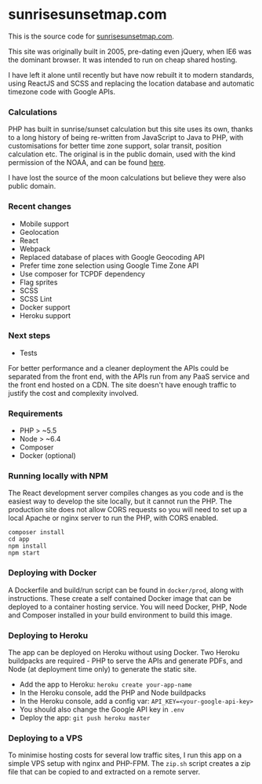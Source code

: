 # sunrisesunsetmap.com

This is the source code for [sunrisesunsetmap.com](https://sunrisesunsetmap.com).

This site was originally built in 2005, pre-dating even jQuery, when IE6 was the dominant browser.
It was intended to run on cheap shared hosting.

I have left it alone until recently but have now rebuilt it to modern standards, using ReactJS
and SCSS and replacing the location database and automatic timezone code with Google APIs.

### Calculations

PHP has built in sunrise/sunset calculation but this site uses its own, thanks to a long history of
being re-written from JavaScript to Java to PHP, with customisations for better time zone support, solar
transit, position calculation etc. The original is in the public domain, used with the kind permission of the
NOAA, and can be found [here](https://www.esrl.noaa.gov/gmd/grad/solcalc/sunrise.html).

I have lost the source of the moon calculations but believe they were also public domain.

### Recent changes

* Mobile support
* Geolocation
* React
* Webpack
* Replaced database of places with Google Geocoding API
* Prefer time zone selection using Google Time Zone API
* Use composer for TCPDF dependency
* Flag sprites
* SCSS
* SCSS Lint
* Docker support
* Heroku support

### Next steps

* Tests

For better performance and a cleaner deployment the APIs could be separated from the front end, with the APIs
run from any PaaS service and the front end hosted on a CDN. The site doesn't have enough traffic to justify
the cost and complexity involved.

### Requirements

* PHP > ~5.5
* Node > ~6.4
* Composer
* Docker (optional)

### Running locally with NPM

The React development server compiles changes as you code and is the easiest way to develop the site locally, but it
cannot run the PHP. The production site does not allow CORS requests so you will need to set up a local Apache or nginx
server to run the PHP, with CORS enabled.

    composer install
    cd app
    npm install
    npm start

### Deploying with Docker

A Dockerfile and build/run script can be found in `docker/prod`, along with instructions. These create a self contained
Docker image that can be deployed to a container hosting service. You will need Docker, PHP, Node and Composer installed
in your build environment to build this image.

### Deploying to Heroku

The app can be deployed on Heroku without using Docker. Two Heroku buildpacks are required - PHP to serve the APIs and
generate PDFs, and Node (at deployment time only) to generate the static site.

* Add the app to Heroku: `heroku create your-app-name`
* In the Heroku console, add the PHP and Node buildpacks
* In the Heroku console, add a config var: `API_KEY=<your-google-api-key>`
* You should also change the Google API key in `.env`
* Deploy the app: `git push heroku master`

### Deploying to a VPS

To minimise hosting costs for several low traffic sites, I run this app on a simple VPS setup with nginx and PHP-FPM.
The `zip.sh` script creates a zip file that can be copied to and extracted on a remote server.
